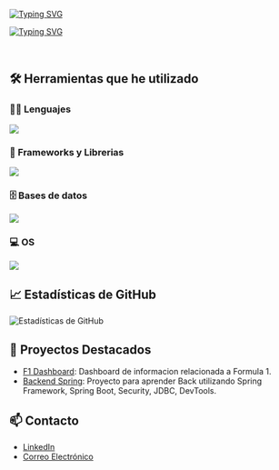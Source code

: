 <a href="https://git.io/typing-svg"><img src="https://readme-typing-svg.demolab.com?font=Poppins&duration=1&pause=1000&color=CDF749&center=true&vCenter=true&repeat=false&width=435&lines=Sebasti%C3%A1n+Hermosilla" alt="Typing SVG" /></a>

<!-- Typing SVG by DenverCoder1 - https://github.com/DenverCoder1/readme-typing-svg -->
<a href="https://git.io/typing-svg"><img src="https://readme-typing-svg.demolab.com?font=Fira+Code&duration=3000&pause=1000&center=true&width=435&lines=QA+Automation+Tester;Web+Developer;Ux/Ui+Enthusiast" alt="Typing SVG" /></a>

<br/>

## 🛠️ Herramientas que he utilizado

### 👨‍💻 Lenguajes

<p>
 <img src="https://skillicons.dev/icons?i=html,css,js,nodejs,ts,python,bash,java&perline=5" />
</p>

### 🧰 Frameworks y Librerias
<img src="https://skillicons.dev/icons?i=spring,react,selenium,gherkin,maven" />

### 🗄️ Bases de datos

<p>
    <img src="https://skillicons.dev/icons?i=mysql,postgres,mongo" />
</p>

### 💻 OS

<img src="https://skillicons.dev/icons?i=linux,debian"/>


## 📈 Estadísticas de GitHub

![Estadísticas de GitHub](https://github-readme-stats.vercel.app/api?username=sehermosillaf&show_icons=true&theme=radical)

## 🚀 Proyectos Destacados

- [F1 Dashboard](https://github.com/sehermosillaf/F1infodash): Dashboard de informacion relacionada a Formula 1.
- [Backend Spring](https://github.com/sehermosillaf/Control-de-tareas): Proyecto para aprender Back utilizando Spring Framework, Spring Boot, Security, JDBC, DevTools.


## 📫 Contacto

- [LinkedIn](https://www.linkedin.com/in/sebastianhf)
- [Correo Electrónico](mailto:sehermosillaf@gmail.com)

